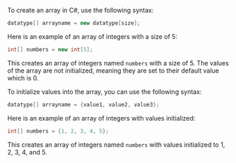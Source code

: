To create an array in C#, use the following syntax:

```csharp
datatype[] arrayname = new datatype[size];
```

Here is an example of an array of integers with a size of 5:

```csharp
int[] numbers = new int[5];
```

This creates an array of integers named `numbers` with a size of 5. The values of the array are not initialized, meaning they are set to their default value which is 0.

To initialize values into the array, you can use the following syntax:

```csharp
datatype[] arrayname = {value1, value2, value3};
```

Here is an example of an array of integers with values initialized:

```csharp
int[] numbers = {1, 2, 3, 4, 5};
```

This creates an array of integers named `numbers` with values initialized to 1, 2, 3, 4, and 5.